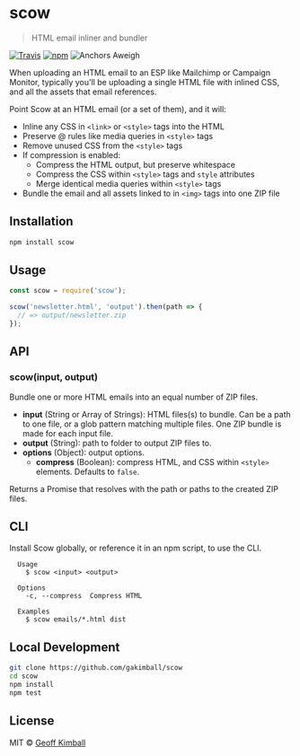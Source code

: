 # scow

> HTML email inliner and bundler

[![Travis](https://badgen.now.sh/travis/gakimball/scow)](https://travis-ci.org/gakimball/scow) [![npm](https://badgen.now.sh/npm/v/scow)](https://www.npmjs.com/package/scow)
![Anchors Aweigh](https://badgen.now.sh/badge/anchors/aweigh/cyan)

When uploading an HTML email to an ESP like Mailchimp or Campaign Monitor, typically you'll be uploading a single HTML file with inlined CSS, and all the assets that email references.

Point Scow at an HTML email (or a set of them), and it will:

- Inline any CSS in `<link>` or `<style>` tags into the HTML
- Preserve @ rules like media queries in `<style>` tags
- Remove unused CSS from the `<style>` tags
- If compression is enabled:
  - Compress the HTML output, but preserve whitespace
  - Compress the CSS within `<style>` tags and `style` attributes
  - Merge identical media queries within `<style>` tags
- Bundle the email and all assets linked to in `<img>` tags into one ZIP file

## Installation

```bash
npm install scow
```

## Usage

```js
const scow = require('scow');

scow('newsletter.html', 'output').then(path => {
  // => output/newsletter.zip
});
```

## API

### scow(input, output)

Bundle one or more HTML emails into an equal number of ZIP files.

- **input** (String or Array of Strings): HTML files(s) to bundle. Can be a path to one file, or a glob pattern matching multiple files. One ZIP bundle is made for each input file.
- **output** (String): path to folder to output ZIP files to.
- **options** (Object): output options.
  - **compress** (Boolean): compress HTML, and CSS within `<style>` elements. Defaults to `false`.

Returns a Promise that resolves with the path or paths to the created ZIP files.

## CLI

Install Scow globally, or reference it in an npm script, to use the CLI.

```
  Usage
    $ scow <input> <output>

  Options
    -c, --compress  Compress HTML

  Examples
    $ scow emails/*.html dist
```

## Local Development

```bash
git clone https://github.com/gakimball/scow
cd scow
npm install
npm test
```

## License

MIT &copy; [Geoff Kimball](http://geoffkimball.com)
